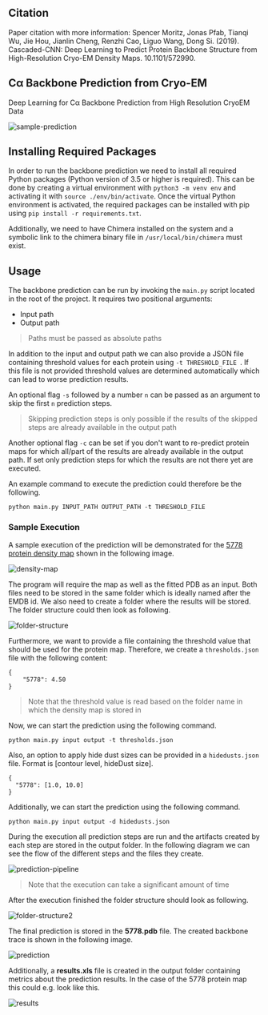 ## Citation
Paper citation with more information: Spencer Moritz, Jonas Pfab, Tianqi Wu, Jie Hou, Jianlin Cheng, Renzhi Cao, Liguo Wang, Dong Si. (2019). Cascaded-CNN: Deep Learning to Predict Protein Backbone Structure from High-Resolution Cryo-EM Density Maps. 10.1101/572990.

## Cα Backbone Prediction from Cryo-EM
Deep Learning for Cα Backbone Prediction from High Resolution CryoEM Data

<img src="https://i.ibb.co/pQbMPrW/sample-prediction.png" alt="sample-prediction" border="0">

## Installing Required Packages
In order to run the backbone prediction we need to install all required Python packages (Python version of 3.5 or higher is required). This can be done by creating a virtual environment with `python3 -m venv env` and activating it with `source ./env/bin/activate`. Once the virtual Python environment is activated, the required packages can be installed with pip using `pip install -r requirements.txt`.

Additionally, we need to have Chimera installed on the system and a symbolic link to the chimera binary file in `/usr/local/bin/chimera` must exist.

## Usage

The backbone prediction can be run by invoking the `main.py` script located in the root of the project. It requires two positional arguments:

* Input path
* Output path

> Paths must be passed as absolute paths

In addition to the input and output path we can also provide a JSON file containing threshold values for each protein using `-t THRESHOLD_FILE `. If this file is not provided threshold values are determined automatically which can lead to worse prediction results.

An optional flag `-s` followed by a number `n` can be passed as an argument to skip the first `n` prediction steps.
> Skipping prediction steps is only possible if the results of the skipped steps are already available in the output path

Another optional flag `-c` can be set if you don't want to re-predict protein maps for which all/part of the results are already available in the output path. If set only prediction steps for which the results are not there yet are executed.

An example command to execute the prediction could therefore be the following.

`python main.py INPUT_PATH OUTPUT_PATH -t THRESHOLD_FILE`

### Sample Execution
A sample execution of the prediction will be demonstrated for the [5778 protein density map](https://www.emdataresource.org/EMD-5778) shown in the following image.

<img src="https://i.ibb.co/XtbqC9z/density-map.png" alt="density-map" border="0">

The program will require the map as well as the fitted PDB as an input. Both files need to be stored in the same folder which is ideally named after the EMDB id. We also need to create a folder where the results will be stored. The folder structure could then look as following.

<img src="https://i.ibb.co/V9f3tJ4/folder-structure.png" alt="folder-structure" border="0">

Furthermore, we want to provide a file containing the threshold value that should be used for the protein map. Therefore, we create a `thresholds.json` file with the following content:

```
{
	"5778": 4.50
}
```

> Note that the threshold value is read based on the folder name in which the density map is stored in

Now, we can start the prediction using the following command.

`python main.py input output -t thresholds.json`

Also, an option to apply hide dust sizes can be provided in a `hidedusts.json` file. Format is [contour level, hideDust size].

```
{
  "5778": [1.0, 10.0]
}
``` 

Additionally, we can start the prediction using the following command.

`python main.py input output -d hidedusts.json`

During the execution all prediction steps are run and the artifacts created by each step are stored in the output folder. In the following diagram we can see the flow of the different steps and the files they create.

<img src="https://i.ibb.co/w0DWq2M/prediction-pipeline.png" alt="prediction-pipeline" border="0">

> Note that the execution can take a significant amount of time

After the execution finished the folder structure should look as following.

<img src="https://i.ibb.co/nfRRgjH/folder-structure2.png" alt="folder-structure2" border="0">

The final prediction is stored in the **5778.pdb** file. The created backbone trace is shown in the following image.

<img src="https://i.ibb.co/hsq9VW5/prediction.png" alt="prediction" border="0">

Additionally, a **results.xls** file is created in the output folder containing metrics about the prediction results. In the case of the 5778 protein map this could e.g. look like this.

<img src="https://i.ibb.co/37HCVtm/results.png" alt="results" border="0">
